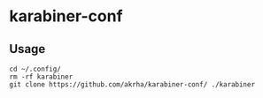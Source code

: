 # karabiner-conf

## Usage
```
cd ~/.config/
rm -rf karabiner
git clone https://github.com/akrha/karabiner-conf/ ./karabiner
```
